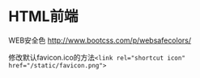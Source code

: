 # HTML前端

WEB安全色 <http://www.bootcss.com/p/websafecolors/>

修改默认favicon.ico的方法`<link rel="shortcut icon" href="/static/favicon.png">`